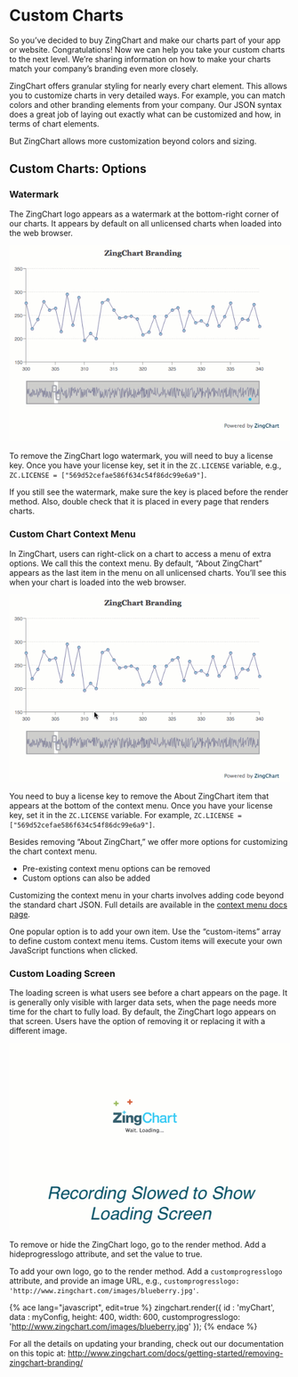 # Custom Charts

So you’ve decided to buy ZingChart and make our charts part of your app or website. Congratulations! Now we can help you take your custom charts to the next level. We’re sharing information on how to make your charts match your company’s branding even more closely.


ZingChart offers granular styling for nearly every chart element. This allows you to customize charts in very detailed ways. For example, you can match colors and other branding elements from your company. Our JSON syntax does a great job of laying out exactly what can be customized and how, in terms of chart elements.

But ZingChart allows more customization beyond colors and sizing.


## Custom Charts: Options


### Watermark


The ZingChart logo appears as a watermark at the bottom-right corner of our charts. It appears by default on all unlicensed charts when loaded into the web browser.

![](../images/watermark.gif)

To remove the ZingChart logo watermark, you will need to buy a license key. Once you have your license key, set it in the `ZC.LICENSE` variable, e.g., 
`ZC.LICENSE = ["569d52cefae586f634c54f86dc99e6a9"]`.

If you still see the watermark, make sure the key is placed before the render method. Also, double check that it is placed in every page that renders charts.

### Custom Chart Context Menu
In ZingChart, users can right-click on a chart to access a menu of extra options. We call this the context menu. By default, “About ZingChart” appears as the last item in the menu on all unlicensed charts. You’ll see this when your chart is loaded into the web browser.

![](../images/context-menu.gif)

You need to buy a license key to remove the About ZingChart item that appears at the bottom of the context menu. Once you have your license key, set it in the `ZC.LICENSE` variable. For example, `ZC.LICENSE = ["569d52cefae586f634c54f86dc99e6a9"]`.

Besides removing “About ZingChart,” we offer more options for customizing the chart context menu.
* Pre-existing context menu options can be removed
* Custom options can also be added

Customizing the context menu in your charts involves adding code beyond the standard chart JSON. Full details are available in the [context menu docs page](http://www.zingchart.com/docs/interactive-charts/customizing-context-menu/).

One popular option is to add your own item. Use the “custom-items” array to define custom context menu items. Custom items will execute your own JavaScript functions when clicked.

[](http://jsfiddle.net/mzq8rxkd/#menuColor=29A2CC&tabs=result,html,js,css)

### Custom Loading Screen

The loading screen is what users see before a chart appears on the page. It is generally only visible with larger data sets, when the page needs more time for the chart to fully load. By default, the ZingChart logo appears on that screen. Users have the option of removing it or replacing it with a different image.

![](../images/loading_screen.gif)

To remove or hide the ZingChart logo, go to the render method. Add a hideprogresslogo attribute, and set the value to true.

To add your own logo, go to the render method. Add a `customprogresslogo` attribute, and provide an image URL, e.g., `customprogresslogo: 'http://www.zingchart.com/images/blueberry.jpg'`.

{% ace lang="javascript", edit=true %}
zingchart.render({
  id : 'myChart',
  data : myConfig,
  height: 400,
  width: 600,
  customprogresslogo: 'http://www.zingchart.com/images/blueberry.jpg'
});
{% endace %}

For all the details on updating your branding, check out our documentation on this topic at: http://www.zingchart.com/docs/getting-started/removing-zingchart-branding/